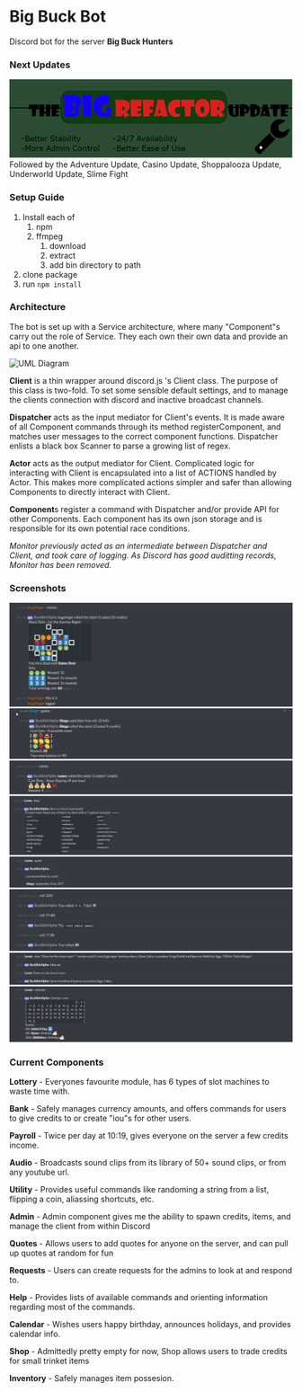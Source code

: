 # Big Buck Bot

Discord bot for the server **Big Buck Hunters**

### Next Updates
![Big Refactor Update](https://github.com/cbabnik/discord_bot/blob/master/res/images/updates/bigrefactor.png)
Followed by the Adventure Update, Casino Update, Shoppalooza Update, Underworld Update, Slime Fight

### Setup Guide

1. Install each of
    1. npm
    1. ffmpeg
        1. download
        1. extract
        1. add bin directory to path
1. clone package
1. run `npm install`

### Architecture

The bot is set up with a Service architecture, where many "Component"s carry out the role of Service.
They each own their own data and provide an api to one another.

![UML Diagram](https://github.com/cbabnik/discord_bot/blob/master/res/UML%20Diagram.png)

**Client** is a thin wrapper around discord.js 's Client class. The purpose of this class is two-fold. To set some sensible default settings, and to manage the clients connection with discord and inactive broadcast channels.

**Dispatcher** acts as the input mediator for Client's events. It is made aware of all Component commands through its method registerComponent, and matches user messages to the correct component functions.
Dispatcher enlists a black box Scanner to parse a growing list of regex.

**Actor** acts as the output mediator for Client. Complicated logic for interacting with Client is encapsulated into a list of ACTIONS handled by Actor. This makes more complicated actions simpler and safer than allowing Components to directly interact with Client.

**Component**s register a command with Dispatcher and/or provide API for other Components. Each component has its own json storage and is responsible for its own potential race conditions.

*Monitor previously acted as an intermediate between Dispatcher and Client, and took care of logging. As Discord has good auditting records, Monitor has been removed.*

### Screenshots

![](https://github.com/cbabnik/discord_bot/blob/master/res/images/screenshots/mslots.png)
![](https://github.com/cbabnik/discord_bot/blob/master/res/images/screenshots/gslots.png)
![](https://github.com/cbabnik/discord_bot/blob/master/res/images/screenshots/cslots.png)
![](https://github.com/cbabnik/discord_bot/blob/master/res/images/screenshots/help.png)
![](https://github.com/cbabnik/discord_bot/blob/master/res/images/screenshots/quote.png)
![](https://github.com/cbabnik/discord_bot/blob/master/res/images/screenshots/roll.png)
![](https://github.com/cbabnik/discord_bot/blob/master/res/images/screenshots/alias.png)
![](https://github.com/cbabnik/discord_bot/blob/master/res/images/screenshots/calendar.png)

### Current Components

**Lottery** - 
Everyones favourite module, has 6 types of slot machines to waste time with.

**Bank** - 
Safely manages currency amounts, and offers commands for users to give credits to or create "iou"s for other users.

**Payroll** - 
Twice per day at 10:19, gives everyone on the server a few credits income.

**Audio** - 
Broadcasts sound clips from its library of 50+ sound clips, or from any youtube url.

**Utility** - 
Provides useful commands like randoming a string from a list, flipping a coin, aliassing shortcuts, etc.

**Admin** - 
Admin component gives me the ability to spawn credits, items, and manage the client from within Discord

**Quotes** - 
Allows users to add quotes for anyone on the server, and can pull up quotes at random for fun

**Requests** - 
Users can create requests for the admins to look at and respond to.

**Help** - 
Provides lists of available commands and orienting information regarding most of the commands.

**Calendar** - 
Wishes users happy birthday, announces holidays, and provides calendar info.

**Shop** - 
Admittedly pretty empty for now, Shop allows users to trade credits for small trinket items

**Inventory** - 
Safely manages item possesion.
